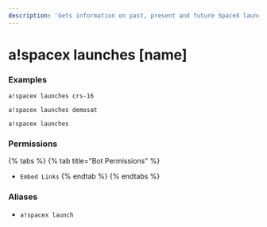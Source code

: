 ```yaml
---
description: 'Gets information on past, present and future SpaceX launches.'
---
```


# a!spacex launches \[name\]

### Examples

```text
a!spacex launches crs-16
```

```text
a!spacex launches demosat
```

```text
a!spacex launches 
```

### Permissions

{% tabs %}
{% tab title="Bot Permissions" %}
* `Embed Links`
{% endtab %}
{% endtabs %}

### Aliases

* `a!spacex launch`


